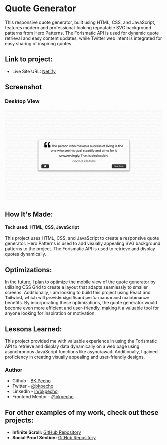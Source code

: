 # Quote Generator

This responsive quote generator, built using HTML, CSS, and JavaScript, features modern and professional-looking repeatable SVG background patterns from Hero Patterns. The Forismatic API is used for dynamic quote retrieval and easy content updates, while Twitter web intent is integrated for easy sharing of inspiring quotes.

## Link to project: 

- Live Site URL: [Netlify](https://bk-quote-generator.netlify.app/)

<!-- Screenshot of the quote generator -->

## Screenshot

### Desktop View

![](/src/images/desktop-view.png)

## How It's Made:

#### Tech used: HTML, CSS, JavaScript

This project uses HTML, CSS, and JavaScript to create a responsive quote generator. Hero Patterns is used to add visually appealing SVG background patterns to the project. The Forismatic API is used to retrieve and display quotes dynamically.

## Optimizations:
In the future, I plan to optimize the mobile view of the quote generator by utilizing CSS Grid to create a layout that adapts seamlessly to smaller screens. Additionally, I am looking to build this project using React and Tailwind, which will provide significant performance and maintenance benefits. By incorporating these optimizations, the quote generator would become even more efficient and user-friendly, making it a valuable tool for anyone looking for inspiration or motivation.

## Lessons Learned:
This project provided me with valuable experience in using the Forismatic API to retrieve and display data dynamically on a web page using asynchronous JavaScript functions like async/await. Additionally, I gained proficiency in creating visually appealing and user-friendly designs.

### Author

- Github - [BK Pecho](https://www.github.com/bkpecho)
- Twitter - [@bkpecho](https://www.twitter.com/bkpecho)
- LinkedIn - [in/bkpecho](https://www.linkedin.com/in/bkpecho/)
- Frontend Mentor - [@bkpecho](https://www.frontendmentor.io/profile/bkpecho)


## For other examples of my work, check out these projects:

- **Infinite Scroll:** [GitHub Repository](https://github.com/bkpecho/infinite-scroll)
- **Social Proof Section:** [GitHub Repository](https://github.com/bkpecho/social-proof-section)
